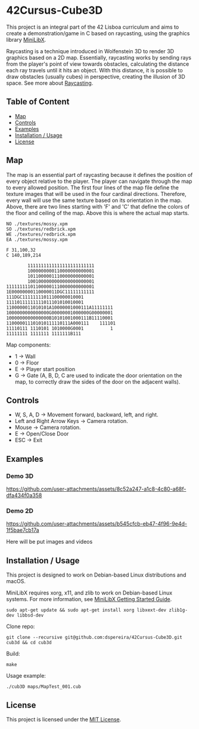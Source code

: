 # 42Cursus-Cube3D
This project is an integral part of the 42 Lisboa curriculum and aims to create a demonstration/game in C based on raycasting, using the graphics library [MiniLibX](https://harm-smits.github.io/42docs/libs/minilibx).

Raycasting is a technique introduced in Wolfenstein 3D to render 3D graphics based on a 2D map. Essentially, raycasting works by sending rays from the player's point of view towards obstacles, calculating the distance each ray travels until it hits an object. With this distance, it is possible to draw obstacles (usually cubes) in perspective, creating the illusion of 3D space. See more about [Raycasting](https://en.wikipedia.org/wiki/Ray_casting).

## Table of Content

* [Map](#map)
* [Controls](#controls)
* [Examples](#examples)
* [Installation / Usage](#installation--usage)
* [License](#license)


## Map
The map is an essential part of raycasting because it defines the position of every object relative to the player. The player can navigate through the map to every allowed position.
The first four lines of the map file define the texture images that will be used in the four cardinal directions. Therefore, every wall will use the same texture based on its orientation in the map.
Above, there are two lines starting with 'F' and 'C' that define the colors of the floor and ceiling of the map. Above this is where the actual map starts.

```
NO ./textures/mossy.xpm  
SO ./textures/redbrick.xpm  
WE ./textures/redbrick.xpm  
EA ./textures/mossy.xpm

F 31,100,32  
C 140,189,214

        1111111111111111111111111
        1000000000110000000000001
        1011000001110000000000001
        1001000000000000000000001
111111111011000001110000000000001
1E00000000110000011DGC11111111111
111DGC11111111011100000010001
11110111111111011101010010001
1100000011010101A10000001000111A11111111
1000000000000000G00000001000000G00000001
1000000000000000B10101001000111B11110001
110000011101010111110111A000111    111101
11110111 1110101 1010000G0001          1
11111111 1111111 1111111B111
```

Map components:
- 1 -> Wall
- 0 -> Floor
- E -> Player start position
- G -> Gate (A, B, D, C are used to indicate the door orientation on the map, to correctly draw the sides of the door on the adjacent walls).

## Controls

- W, S, A, D -> Movement forward, backward, left, and right.
- Left and Right Arrow Keys -> Camera rotation.
- Mouse -> Camera rotation.
- E -> Open/Close Door
- ESC -> Exit

## Examples

### Demo 3D
https://github.com/user-attachments/assets/8c52a247-a1c8-4c80-a68f-dfa434f0a358

### Demo 2D
https://github.com/user-attachments/assets/b545cfcb-eb47-4f96-9e4d-1f5bae7cb17a

Here will be put images and videos

## Installation / Usage
This project is designed to work on Debian-based Linux distributions and macOS.

MiniLibX requires xorg, x11, and zlib to work on Debian-based Linux systems. For more information, see [MiniLibX Getting Started Guide](https://harm-smits.github.io/42docs/libs/minilibx/getting_started.html).
```shell
sudo apt-get update && sudo apt-get install xorg libxext-dev zlib1g-dev libbsd-dev
```

Clone repo:
```shell
git clone --recursive git@github.com:dspereira/42Cursus-Cube3D.git cub3d && cd cub3d
```

Build:
```shell
make
```

Usage example:
```shell
./cub3D maps/MapTest_001.cub
```

## License
This project is licensed under the [MIT License](https://github.com/dspereira/42Cursus-Cube3D/edit/main/LICENSE).
